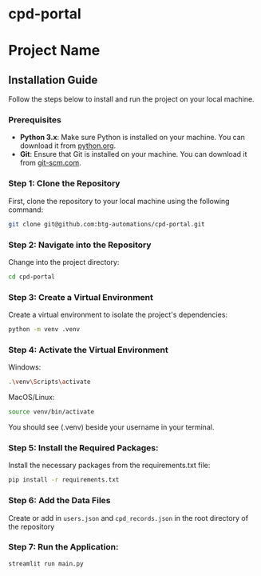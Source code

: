 # cpd-portal

# Project Name

## Installation Guide

Follow the steps below to install and run the project on your local machine.

### Prerequisites

- **Python 3.x**: Make sure Python is installed on your machine. You can download it from [python.org](https://www.python.org/downloads/).
- **Git**: Ensure that Git is installed on your machine. You can download it from [git-scm.com](https://git-scm.com/downloads).

### Step 1: Clone the Repository

First, clone the repository to your local machine using the following command:

```bash
git clone git@github.com:btg-automations/cpd-portal.git
```

### Step 2: Navigate into the Repository

Change into the project directory:

```bash
cd cpd-portal
```

### Step 3: Create a Virtual Environment

Create a virtual environment to isolate the project's dependencies:

```bash
python -m venv .venv
```

### Step 4: Activate the Virtual Environment
Windows:
```bash
.\venv\Scripts\activate

```
MacOS/Linux:
```bash
source venv/bin/activate
```

You should see (.venv) beside your username in your terminal.

### Step 5: Install the Required Packages:
Install the necessary packages from the requirements.txt file:
```bash
pip install -r requirements.txt
```

### Step 6: Add the Data Files
Create or add in `users.json` and `cpd_records.json` in the root directory of the repository

### Step 7: Run the Application:
```bash
streamlit run main.py
```